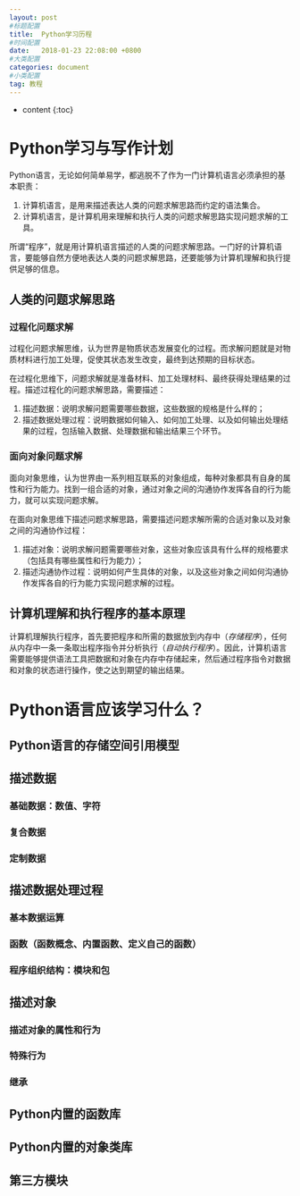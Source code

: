 ```yaml
---
layout: post
#标题配置
title:  Python学习历程
#时间配置
date:   2018-01-23 22:08:00 +0800
#大类配置
categories: document
#小类配置
tag: 教程
---
```


* content
{:toc}


# Python学习与写作计划

Python语言，无论如何简单易学，都逃脱不了作为一门计算机语言必须承担的基本职责：
1. 计算机语言，是用来描述表达人类的问题求解思路而约定的语法集合。
2. 计算机语言，是计算机用来理解和执行人类的问题求解思路实现问题求解的工具。

所谓“程序”，就是用计算机语言描述的人类的问题求解思路。一门好的计算机语言，要能够自然方便地表达人类的问题求解思路，还要能够为计算机理解和执行提供足够的信息。

## 人类的问题求解思路
### 过程化问题求解
过程化问题求解思维，认为世界是物质状态发展变化的过程。而求解问题就是对物质材料进行加工处理，促使其状态发生改变，最终到达预期的目标状态。

在过程化思维下，问题求解就是准备材料、加工处理材料、最终获得处理结果的过程。描述过程化的问题求解思路，需要描述：
1. 描述数据：说明求解问题需要哪些数据，这些数据的规格是什么样的；
2. 描述数据处理过程：说明数据如何输入、如何加工处理、以及如何输出处理结果的过程，包括输入数据、处理数据和输出结果三个环节。

### 面向对象问题求解
面向对象思维，认为世界由一系列相互联系的对象组成，每种对象都具有自身的属性和行为能力。找到一组合适的对象，通过对象之间的沟通协作发挥各自的行为能力，就可以实现问题求解。

在面向对象思维下描述问题求解思路，需要描述问题求解所需的合适对象以及对象之间的沟通协作过程：
1. 描述对象：说明求解问题需要哪些对象，这些对象应该具有什么样的规格要求（包括具有哪些属性和行为能力）；
2. 描述沟通协作过程：说明如何产生具体的对象，以及这些对象之间如何沟通协作发挥各自的行为能力实现问题求解的过程。


## 计算机理解和执行程序的基本原理
计算机理解执行程序，首先要把程序和所需的数据放到内存中（*存储程序*），任何从内存中一条一条取出程序指令并分析执行（*自动执行程序*）。因此，计算机语言需要能够提供语法工具把数据和对象在内存中存储起来，然后通过程序指令对数据和对象的状态进行操作，使之达到期望的输出结果。


# Python语言应该学习什么？
## Python语言的存储空间引用模型
## 描述数据
### 基础数据：数值、字符
### 复合数据
### 定制数据
## 描述数据处理过程
### 基本数据运算
### 函数（函数概念、内置函数、定义自己的函数）
### 程序组织结构：模块和包
## 描述对象
### 描述对象的属性和行为
### 特殊行为
### 继承

## Python内置的函数库
## Python内置的对象类库
## 第三方模块


